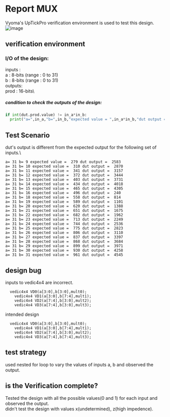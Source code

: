 # Report MUX
Vyoma's UpTickPro verification environment is used to test this design.
![image](https://user-images.githubusercontent.com/63339312/182212794-d90cda8d-0c2f-49e4-ae8d-215dc4ae9639.png)

## verification environment
### I/O of the design:
inputs : \
a : 8-bits	(range : 0 to 31)\
b : 8-bits	(range : 0 to 31)\
outputs:\
prod : 16-bits\

##### condition to check the outputs of the design:
```python
if int(dut.prod.value) != in_a*in_b:
  print("a=",in_a,"b=",in_b,"expected value = ",in_a*in_b,"dut output = ",int(dut.prod.value))
```

## Test Scenario
dut's output is different from the expected output for the following set of inputs.\

```
a= 31 b= 9 expected value =  279 dut output =  2583
a= 31 b= 10 expected value =  310 dut output =  2870
a= 31 b= 11 expected value =  341 dut output =  3157
a= 31 b= 12 expected value =  372 dut output =  3444
a= 31 b= 13 expected value =  403 dut output =  3731
a= 31 b= 14 expected value =  434 dut output =  4018
a= 31 b= 15 expected value =  465 dut output =  4305
a= 31 b= 16 expected value =  496 dut output =  240
a= 31 b= 18 expected value =  558 dut output =  814
a= 31 b= 19 expected value =  589 dut output =  1101
a= 31 b= 20 expected value =  620 dut output =  1388
a= 31 b= 21 expected value =  651 dut output =  1675
a= 31 b= 22 expected value =  682 dut output =  1962
a= 31 b= 23 expected value =  713 dut output =  2249
a= 31 b= 24 expected value =  744 dut output =  2536
a= 31 b= 25 expected value =  775 dut output =  2823
a= 31 b= 26 expected value =  806 dut output =  3110
a= 31 b= 27 expected value =  837 dut output =  3397
a= 31 b= 28 expected value =  868 dut output =  3684
a= 31 b= 29 expected value =  899 dut output =  3971
a= 31 b= 30 expected value =  930 dut output =  4258
a= 31 b= 31 expected value =  961 dut output =  4545
```


## design bug
inputs to vedic4x4 are incorrect.
```
  vedic4x4 VD0(a[3:0],b[3:0],mult0);
	vedic4x4 VD1(a[3:0],b[7:4],mult1);
	vedic4x4 VD2(a[7:4],b[3:0],mult2);
	vedic4x4 VD3(a[7:4],b[3:0],mult3);
 ```
intended design
```
  vedic4x4 VD0(a[3:0],b[3:0],mult0);
	vedic4x4 VD1(a[3:0],b[7:4],mult1);
	vedic4x4 VD2(a[7:4],b[3:0],mult2);
	vedic4x4 VD3(a[7:4],b[7:4],mult3);
```

## test strategy
used nested for loop to vary the values of inputs a, b and observed the output.

## is the Verification complete?
Tested the design with all the possible values(0 and 1) for each input and observed the output.\
didn't test the design with values x(undetermined), z(high impedence).
